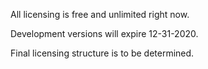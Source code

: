 All licensing is free and unlimited right now.

Development versions will expire 12-31-2020. 

Final licensing structure is to be determined.